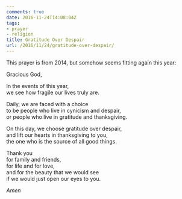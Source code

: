 ```yaml
---
comments: true
date: 2016-11-24T14:08:04Z
tags:
- prayer
- religion
title: Gratitude Over Despair
url: /2016/11/24/gratitude-over-despair/
---
```


This prayer is from 2014, but somehow seems fitting again this year:

Gracious God,

In the events of this year,  
we see how fragile our lives truly are.

Daily, we are faced with a choice  
to be people who live in cynicism and despair,  
or people who live in gratitude and thanksgiving.

On this day, we choose gratitude over despair,  
and lift our hearts in thanksgiving to you,  
the one who is the source of all good things.

Thank you  
for family and friends,  
for life and for love,  
and for the beauty that we would see  
if we would just open our eyes to you.

*Amen*


